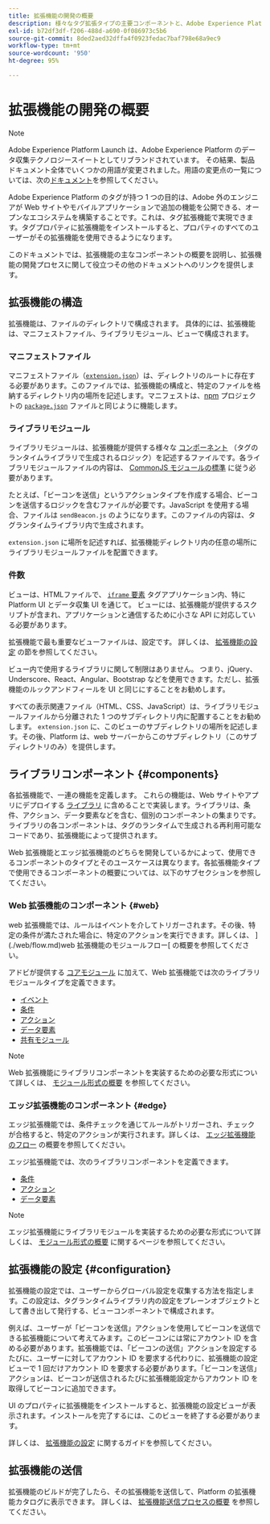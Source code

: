 ```yaml
---
title: 拡張機能の開発の概要
description: 様々なタグ拡張タイプの主要コンポーネントと、Adobe Experience Platform での拡張開発プロセスについて説明します。
exl-id: b72df3df-f206-488d-a690-0f086973c5b6
source-git-commit: 8ded2aed32dffa4f0923fedac7baf798e68a9ec9
workflow-type: tm+mt
source-wordcount: '950'
ht-degree: 95%

---
```


# 拡張機能の開発の概要

>[!NOTE]
>
>Adobe Experience Platform Launch は、Adobe Experience Platform のデータ収集テクノロジースイートとしてリブランドされています。 その結果、製品ドキュメント全体でいくつかの用語が変更されました。用語の変更点の一覧については、次の[ドキュメント](../term-updates.md)を参照してください。

Adobe Experience Platform のタグが持つ 1 つの目的は、Adobe 外のエンジニアが Web サイトやモバイルアプリケーションで追加の機能を公開できる、オープンなエコシステムを構築することです。これは、タグ拡張機能で実現できます。タグプロパティに拡張機能をインストールすると、プロパティのすべてのユーザーがその拡張機能を使用できるようになります。

このドキュメントでは、拡張機能の主なコンポーネントの概要を説明し、拡張機能の開発プロセスに関して役立つその他のドキュメントへのリンクを提供します。

## 拡張機能の構造

拡張機能は、ファイルのディレクトリで構成されます。 具体的には、拡張機能は、マニフェストファイル、ライブラリモジュール、ビューで構成されます。

### マニフェストファイル

マニフェストファイル（[`extension.json`](./manifest.md)）は、ディレクトリのルートに存在する必要があります。このファイルでは、拡張機能の構成と、特定のファイルを格納するディレクトリ内の場所を記述します。マニフェストは、[npm](https://www.npmjs.com/) プロジェクトの [`package.json`](https://docs.npmjs.com/files/package.json) ファイルと同じように機能します。

### ライブラリモジュール

ライブラリモジュールは、拡張機能が提供する様々な [コンポーネント](#components) （タグのランタイムライブラリで生成されるロジック）を記述するファイルです。各ライブラリモジュールファイルの内容は、 [CommonJS モジュールの標準](https://nodejs.org/api/modules.html#modules-commonjs-modules) に従う必要があります。

たとえば、「ビーコンを送信」というアクションタイプを作成する場合、ビーコンを送信するロジックを含むファイルが必要です。JavaScript を使用する場合、ファイルは `sendBeacon.js` のようになります。このファイルの内容は、タグランタイムライブラリ内で生成されます。

`extension.json` に場所を記述すれば、拡張機能ディレクトリ内の任意の場所にライブラリモジュールファイルを配置できます。

### 件数

ビューは、HTMLファイルで、 [`iframe` 要素](https://developer.mozilla.org/ja-JP/docs/Web/HTML/Element/iframe) タグアプリケーション内、特に Platform UI とデータ収集 UI を通じて。 ビューには、拡張機能が提供するスクリプトが含まれ、アプリケーションと通信するために小さな API に対応している必要があります。

拡張機能で最も重要なビューファイルは、設定です。 詳しくは、 [拡張機能の設定](#configuration) の節を参照してください。

ビュー内で使用するライブラリに関して制限はありません。 つまり、jQuery、Underscore、React、Angular、Bootstrap などを使用できます。ただし、拡張機能のルックアンドフィールを UI と同じにすることをお勧めします。

すべての表示関連ファイル（HTML、CSS、JavaScript）は、ライブラリモジュールファイルから分離された 1 つのサブディレクトリ内に配置することをお勧めします。 `extension.json` に、このビューのサブディレクトリの場所を記述します。その後、Platform は、web サーバーからこのサブディレクトリ（このサブディレクトリのみ）を提供します。

## ライブラリコンポーネント {#components}

各拡張機能で、一連の機能を定義します。 これらの機能は、Web サイトやアプリにデプロイする [ライブラリ](../ui/publishing/libraries.md) に含めることで実装します。ライブラリは、条件、アクション、データ要素などを含む、個別のコンポーネントの集まりです。ライブラリの各コンポーネントは、タグのランタイムで生成される再利用可能なコードであり、拡張機能によって提供されます。

Web 拡張機能とエッジ拡張機能のどちらを開発しているかによって、使用できるコンポーネントのタイプとそのユースケースは異なります。各拡張機能タイプで使用できるコンポーネントの概要については、以下のサブセクションを参照してください。

### Web 拡張機能のコンポーネント {#web}

web 拡張機能では、ルールはイベントを介してトリガーされます。その後、特定の条件が満たされた場合に、特定のアクションを実行できます。詳しくは、 ](./web/flow.md)web 拡張機能のモジュールフロー[ の概要を参照してください。

アドビが提供する [コアモジュール](./web/core.md) に加えて、Web 拡張機能では次のライブラリモジュールタイプを定義できます。

* [イベント](./web/event-types.md)
* [条件](./web/condition-types.md)
* [アクション](./web/action-types.md)
* [データ要素](./web/data-element-types.md)
* [共有モジュール](./web/shared.md)

>[!NOTE]
>
>Web 拡張機能にライブラリコンポーネントを実装するための必要な形式について詳しくは、 [モジュール形式の概要](./web/format.md) を参照してください。

### エッジ拡張機能のコンポーネント {#edge}

エッジ拡張機能では、条件チェックを通じてルールがトリガーされ、チェックが合格すると、特定のアクションが実行されます。詳しくは、 [エッジ拡張機能のフロー](./edge/flow.md) の概要を参照してください。

エッジ拡張機能では、次のライブラリコンポーネントを定義できます。

* [条件](./edge/condition-types.md)
* [アクション](./edge/action-types.md)
* [データ要素](./edge/data-element-types.md)

>[!NOTE]
>
>エッジ拡張機能にライブラリモジュールを実装するための必要な形式について詳しくは、 [モジュール形式の概要](./edge/format.md) に関するページを参照してください。

## 拡張機能の設定 {#configuration}

拡張機能の設定では、ユーザーからグローバル設定を収集する方法を指定します。この設定は、タグランタイムライブラリ内の設定をプレーンオブジェクトとして書き出して発行する、ビューコンポーネントで構成されます。

例えば、ユーザーが「ビーコンを送信」アクションを使用してビーコンを送信できる拡張機能について考えてみます。このビーコンには常にアカウント ID を含める必要があります。拡張機能では、「ビーコンの送信」アクションを設定するたびに、ユーザーに対してアカウント ID を要求する代わりに、拡張機能の設定ビューで 1 回だけアカウント ID を要求する必要があります。「ビーコンを送信」アクションは、ビーコンが送信されるたびに拡張機能設定からアカウント ID を取得してビーコンに追加できます。

UI のプロパティに拡張機能をインストールすると、拡張機能の設定ビューが表示されます。インストールを完了するには、このビューを終了する必要があります。

詳しくは、 [拡張機能の設定](./configuration.md) に関するガイドを参照してください。

## 拡張機能の送信

拡張機能のビルドが完了したら、その拡張機能を送信して、Platform の拡張機能カタログに表示できます。 詳しくは、 [拡張機能送信プロセスの概要](./submit/overview.md) を参照してください。

